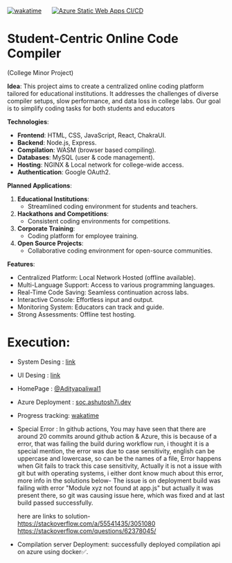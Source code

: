 [![wakatime](https://wakatime.com/badge/github/ashutosh7i/Student-Centric_Online_Code_Compiler.svg)](https://wakatime.com/@Ashutosh7i/projects/frclgtzjob) &nbsp;&nbsp;&nbsp;&nbsp;
[![Azure Static Web Apps CI/CD](https://github.com/ashutosh7i/Student-Centric_Online_Code_Compiler/actions/workflows/azure-static-web-apps-thankful-stone-0e50d4900.yml/badge.svg?branch=main)](https://github.com/ashutosh7i/Student-Centric_Online_Code_Compiler/actions/workflows/azure-static-web-apps-thankful-stone-0e50d4900.yml)
# Student-Centric Online Code Compiler

(College Minor Project)

**Idea**: This project aims to create a centralized online coding platform tailored for educational institutions. It addresses the challenges of diverse compiler setups, slow performance, and data loss in college labs. Our goal is to simplify coding tasks for both students and educators

**Technologies**:

- **Frontend**: HTML, CSS, JavaScript, React, ChakraUI.
- **Backend**: Node.js, Express.
- **Compilation**: WASM (browser based compiling).
- **Databases**: MySQL (user & code management).
- **Hosting**: NGINX & Local network for college-wide access.
- **Authentication**: Google OAuth2.

**Planned Applications**:

1. **Educational Institutions**:
   - Streamlined coding environment for students and teachers.
2. **Hackathons and Competitions**:
   - Consistent coding environments for competitions.
3. **Corporate Training**:
   - Coding platform for employee training.
4. **Open Source Projects**:
   - Collaborative coding environment for open-source communities.

**Features**:

- Centralized Platform: Local Network Hosted (offline available).
- Multi-Language Support: Access to various programming languages.
- Real-Time Code Saving: Seamless continuation across labs.
- Interactive Console: Effortless input and output.
- Monitoring System: Educators can track and guide.
- Strong Assessments: Offline test hosting.

# Execution:

- System Desing : [link](https://excalidraw.com/#json=qb0DsEQw1FVSlGJ51Fcbd,_H-iYM9UnH1Y9iJNsqSdsA)

- UI Desing : [link](https://www.figma.com/file/v9nur0uziSTKFoJjB8nrKN/Untitled?type=design&node-id=0%3A1&mode=design&t=S5AMo840ItijwGYc-1)

* HomePage : [@Adityapaliwal1](https://github.com/adityapaliwal1)

* Azure Deployment : [soc.ashutosh7i.dev](https://soc.ashutosh7i.dev)

* Progress tracking: [wakatime](https://wakatime.com/@Ashutosh7i/projects/frclgtzjob)

* Special Error : In github actions, You may have seen that there are around 20 commits around github action & Azure, this is because of a error, that was failing the build during workflow run, i thought it is a special mention, the error was due to case sensitivity, english can be uppercase and lowercase, so can be the names of a file, Error happens when Git fails to track this case sensitivity, Actually it is not a issue with git but with operating systems, i either dont know much about this error, more info in the solutions below-
  The issue is on deployment build was failing with error "Module xyz not found at app.js" but actually it was present there, so git was causing issue here, which was fixed and at last build passed successfully.

  here are links to solution- <br>
  https://stackoverflow.com/a/55541435/3051080
  https://stackoverflow.com/questions/62378045/

* Compilation server Deployment: successfully deployed compilation api on azure using docker✅.
